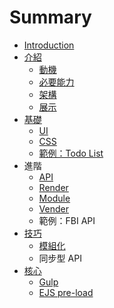 # Summary

* [Introduction](README.md)
* [介紹](jie_shao.md)
   * [動機](dong_ji.md)
   * [必要能力](bi_yao_neng_li.md)
   * [架構](jia_gou.md)
   * [展示](zhan_shi.md)
* [基礎](ji_chu.md)
   * [UI](ui.md)
   * [CSS](css.md)
   * [範例：Todo List](fan_li_ff1a_todo_list.md)
* 進階
   * [API](api.md)
   * [Render](render.md)
   * [Module](module.md)
   * [Vender](vender.md)
   * 範例：FBI API
* [技巧](ji_qiao.md)
   * [模組化](mo_zu_hua.md)
   * 同步型 API
* [核心](he_xin.md)
   * [Gulp](gulp.md)
   * [EJS pre-load](ejs_pre-load.md)

